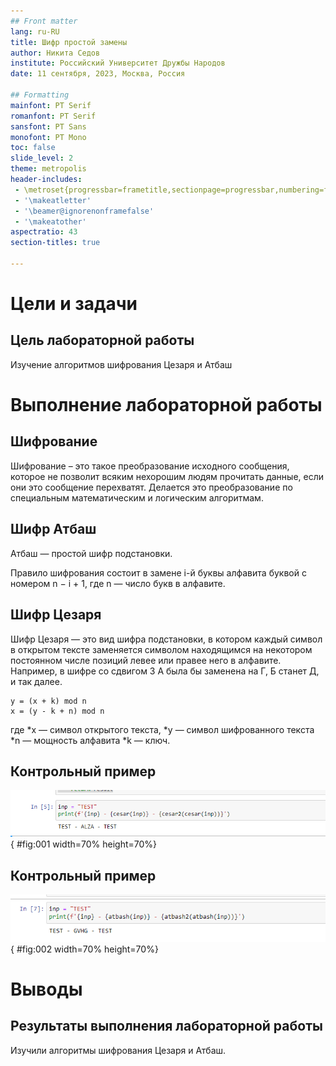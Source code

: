 ```yaml
---
## Front matter
lang: ru-RU
title: Шифр простой замены
author: Никита Седов
institute: Российский Университет Дружбы Народов
date: 11 сентября, 2023, Москва, Россия

## Formatting
mainfont: PT Serif
romanfont: PT Serif
sansfont: PT Sans
monofont: PT Mono
toc: false
slide_level: 2
theme: metropolis
header-includes: 
 - \metroset{progressbar=frametitle,sectionpage=progressbar,numbering=fraction}
 - '\makeatletter'
 - '\beamer@ignorenonframefalse'
 - '\makeatother'
aspectratio: 43
section-titles: true

---
```


# Цели и задачи

## Цель лабораторной работы

Изучение алгоритмов шифрования Цезаря и Атбаш

# Выполнение лабораторной работы

## Шифрование

Шифрование – это такое преобразование исходного сообщения, которое не позволит всяким нехорошим людям прочитать данные, если они это сообщение перехватят. Делается это преобразование по специальным математическим и логическим алгоритмам.

## Шифр Атбаш

Атбаш — простой шифр подстановки.

Правило шифрования состоит в замене i-й буквы алфавита буквой с номером n − i + 1, где n — число букв в алфавите.

## Шифр Цезаря

Шифр Цезаря — это вид шифра подстановки, в котором каждый символ в открытом тексте заменяется символом находящимся на некотором постоянном числе позиций левее или правее него в алфавите. Например, в шифре со сдвигом 3 А была бы заменена на Г, Б станет Д, и так далее.

```
y = (x + k) mod n
x = (y - k + n) mod n
```

где
*x — символ открытого текста,
*y — символ шифрованного текста
*n — мощность алфавита
*k — ключ.

## Контрольный пример

![Работа алгоритмов](image/01.png){ #fig:001 width=70% height=70%}

## Контрольный пример

![Работа алгоритмов](image/02.png){ #fig:002 width=70% height=70%}

# Выводы

## Результаты выполнения лабораторной работы

Изучили алгоритмы шифрования Цезаря и Атбаш.